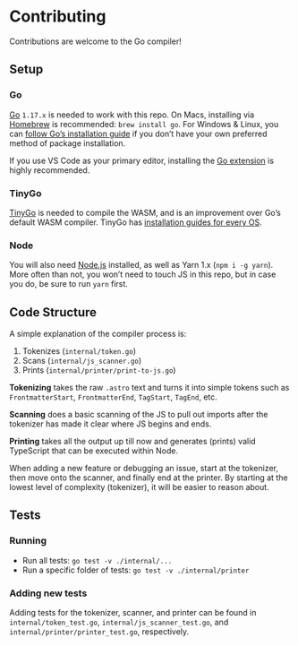 # Contributing

Contributions are welcome to the Go compiler!

## Setup

### Go

[Go][go] `1.17.x` is needed to work with this repo. On Macs, installing via [Homebrew][homebrew] is recommended: `brew install go`. For Windows & Linux, you can [follow Go’s installation guide][go] if you don’t have your own preferred method of package installation.

If you use VS Code as your primary editor, installing the [Go extension][go-vscode] is highly recommended.

### TinyGo

[TinyGo][tinygo] is needed to compile the WASM, and is an improvement over Go’s default WASM compiler. TinyGo has [installation guides for every OS][tinygo-install].

### Node

You will also need [Node.js][node] installed, as well as Yarn 1.x (`npm i -g yarn`). More often than not, you won’t need to touch JS in this repo, but in case you do, be sure to run `yarn` first.

## Code Structure

A simple explanation of the compiler process is:

1. Tokenizes (`internal/token.go`)
2. Scans (`internal/js_scanner.go`)
3. Prints (`internal/printer/print-to-js.go`)

**Tokenizing** takes the raw `.astro` text and turns it into simple tokens such as `FrontmatterStart`, `FrontmatterEnd`, `TagStart`, `TagEnd`, etc.

**Scanning** does a basic scanning of the JS to pull out imports after the tokenizer has made it clear where JS begins and ends.

**Printing** takes all the output up till now and generates (prints) valid TypeScript that can be executed within Node.

When adding a new feature or debugging an issue, start at the tokenizer, then move onto the scanner, and finally end at the printer. By starting at the lowest level of complexity (tokenizer), it will be easier to reason about.

## Tests

### Running

- Run all tests: `go test -v ./internal/...`
- Run a specific folder of tests: `go test -v ./internal/printer`

### Adding new tests

Adding tests for the tokenizer, scanner, and printer can be found in `internal/token_test.go`, `internal/js_scanner_test.go`, and `internal/printer/printer_test.go`, respectively.

[homebrew]: https://brew.sh/
[go]: https://golang.org/
[go-vscode]: https://marketplace.visualstudio.com/items?itemName=golang.go
[node]: https://nodejs.org/
[tinygo]: https://tinygo.org/
[tinygo-install]: https://tinygo.org/getting-started/install/
